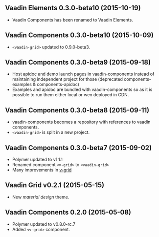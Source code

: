 ## Vaadin Elements 0.3.0-beta10 (2015-10-19)
- Vaadin Components has been renamed to Vaadin Elements.

## Vaadin Components 0.3.0-beta10 (2015-10-09)
- `<vaadin-grid>` updated to 0.9.0-beta3.

## Vaadin Components 0.3.0-beta9 (2015-09-18)

- Host apidoc and demo launch pages in vaadin-components instead of
maintaining independent project for those
(deprecated components-examples & components-apidoc)
- Examples and apidoc are bundled with vaadin-components so as it is
possible to run them either local or wen deployed in CDN.

## Vaadin Components 0.3.0-beta8 (2015-09-11)

- vaadin-components becomes a repository with references to vaadin components.
- `<vaadin-grid>` is split in a new project.

## Vaadin Components 0.3.0-beta7 (2015-09-02)

- Polymer updated to v1.1.1
- Renamed component `<v-grid>` to `<vaadin-grid>`
- Many improvements in [v-grid](https://github.com/vaadin/vaadin-grid/blob/master/CHANGES.md#vaadin-grid-v030beta7-2015-sept)

## Vaadin Grid v0.2.1 (2015-05-15)
- New *material design* theme.

## Vaadin Components 0.2.0 (2015-05-08)
- Polymer updated to v0.8.0-rc.7
- Added `<v-grid>` component.
